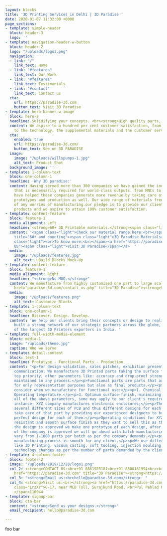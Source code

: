 ```yaml
---
layout: blocks
title: '3D Printing Services in Delhi | 3D Paradise '
date: 2020-01-07 11:32:00 +0000
page_sections:
- template: simple-header
  block: header-3
  logo: ''
- template: navigation-header-w-button
  block: header-2
  logo: "/uploads/logo3.png"
  navigation:
  - link: "/"
    link_text: Home
  - link: "#features"
    link_text: Our Work
  - link: "#features"
    link_text: Testimonials
  - link: "#contact"
    link_text: Contact us
  cta:
    url: https://paradise-3d.com
    button_text: Visit 3D Paradise
- template: hero-banner-w-image
  block: hero-2
  headline: Solidifying your concepts. <br><strong>High quality parts, DELIVERED.</strong>
  content: We aspire to a hundred per cent customer satisfaction, from machines themselves
    to the technology, the supplemental materials and the customer service.
  cta:
    enabled: true
    url: https://paradise-3d.com/
    button_text: See on 3D PARADISE
  image:
    image: "/uploads/willspumps-1.jpg"
    alt_text: Product Shot
  background_image: ''
- template: 1-column-text
  block: one-column-1
  headline: 'Why 3D paradise:'
  content: Having served more than 300 companies we have gained the industrial experience
    that is necessarily required for world-class outputs. from MNCs to startups we
    have helped these companies generate more revenue by taking care of the design,
    prototypes and production as well. Our wide range of materials free our designers
    of any worries of manufacturing.our pledge is to provide our clients with world-class
    products and we aspire to attain 100% customer satisfaction.
- template: content-feature
  block: feature-1
  media_alignment: Left
  headline: <strong>60+ 3D Printable materials.</strong><span class="light"><br></span>
  content: '<span class="light">Check our material range here:<br></span><a href="https://paradise-3d.com/materials.php"
    title="60+ and counting"><span class="light">3D Paradise Materials</span></a><span
    class="light"><br>To know more:<br></span><a href="https://paradise-3d.com" title="Contact
    US"><span class="light">Visit 3D Paradise</span></a>  '
  media:
    image: "/uploads/features.jpg"
    alt_text: uBuild Blocks Mock-Up
- template: content-feature
  block: feature-1
  media_alignment: Right
  headline: "<strong>No MOQ.</strong>"
  content: We manufacture from highly customised one part to large scale production.<br><a
    href="paradise-3d.com/contact_us.php" title="3D Paradise"><strong>Visit 3D Paradise</strong></a>
  media:
    image: "/uploads/features.png"
    alt_text: Customize Blocks
- template: 1-column-text
  block: one-column-1
  headline: Discover. Design. Develop.
  content: 'We help our clients bring their concepts or design to reality.<br>Having
    built a strong network of our strategic partners across the globe, We are one
    of the largest 3D Printers exporters in India. '
- template: full-width-media-element
  block: media-1
  image: "/uploads/theme.jpg"
  caption: Who we serve
- template: detail-content
  block: text-1
  headline: Prototype - Functional Parts - Production
  content: "<p>For design validation, sales pitches, exhibition presentation, investor/client
    communication; We manufacture 3D Printed parts taking the surface finish as our
    top priority, other parameters like: accuracy and drop-proof strength are always
    maintained in any process.</p><p>Functional parts are parts that are used not
    for only representation purposes but also as final products.</p><p> Things we
    consider when we manufacture for functional use:</p><p>1. Chemical resistant.</p><p>2.
    Operating temperature.</p><p>3. Optimum surface-finish, minimizing friction.</p><p></p><p>From
    all of the above parameters, some may apply to our client's requirement.</p><p>for
    instance; XYZ company manufactures electronic enclosures;</p><p>The company has
    several different sizes of PCB and thus different designs for each of them.</p><p>We
    take care of that part by providing our experienced designers to brainstorm the
    perfect design for each of them.</p><p>Operating conditions for XYZ is 90°C heat
    resistant and smooth surface finish as they want to sell this as their product.</p><p>After
    the design is approved we make one prototype of each design, after the prototype
    of the company is approved we will go ahead with batch manufacturing that can
    vary from 1-1000 parts per batch as per the company demands.</p><p>Our on-demand
    manufacturing process is smooth for any client.</p><p>We use different technologies
    like 3D Printing, vacuum casting, soft tooling, injection moulding etc</p><p>Our
    technology changes as per the number of parts demanded by the client.</p>"
- template: 4-column-footer
  block: footer-2
  image: "/uploads/2019/12/28/logo1.png"
  col_2: <strong>CONTACT US:<br>+91 8861925181<br>+91 8800161994<br><br></strong><a
    href="https://paradise-3d.com" title="3D Paradise"><strong>https://paradise-3d.com</strong></a>
  col_3: "<strong>Email us:<br>hello@paradise-3d.com</strong>  "
  col_4: <strong>Visit us:<br></strong><a href="https://paradise-3d.com" title="https://paradise-3d.com"><strong>https://paradise-3d.com</strong></a>  <br><span
    class="LrzXr">G-17, near MCD Toll, Surajkund Road, <br>Pul Pehlad Pur, New Delhi,
    </span>110044
- template: signup-bar
  block: cta-bar
  content: "<strong>Send us your designs.</strong>"
  email_recipient: hello@paradise-3d.com

---
```

foo bar